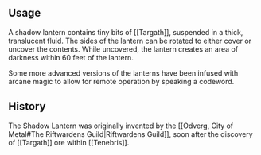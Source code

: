 ## Usage
A shadow lantern contains tiny bits of [[Targath]], suspended in a thick, translucent fluid. The sides of the lantern can be rotated to either cover or uncover the contents. While uncovered, the lantern creates an area of darkness within 60 feet of the lantern.

Some more advanced versions of the lanterns have been infused with arcane magic to allow for remote operation by speaking a codeword.
## History
The Shadow Lantern was originally invented by the [[Odverg, City of Metal#The Riftwardens Guild|Riftwardens Guild]], soon after the discovery of [[Targath]] ore within [[Tenebris]].